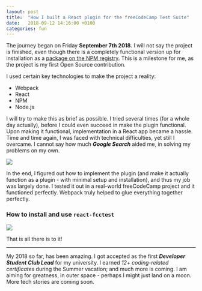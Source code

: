 ```yaml
---
layout: post
title:  "How I built a React plugin for the freeCodeCamp Test Suite"
date:   2018-09-12 14:16:00 +0100
categories: fun
---
```

The journey began on Friday **September 7th 2018**. I will not say the project is finished, even though there is a completely functional version up for installation as a [package on the NPM registry](https://www.npmjs.com/package/react-fcctest). This is a milestone for me, as the project is my first Open Source contribution.

I used certain key technologies to make the project a reality:
* Webpack
* React 
* NPM
* Node.js

I will try to make this as brief as possible. I tried several times (for a whole day actually), before I could even succeed in make the plugin functional. Upon making it functional, implementation in a React app became a hassle. Time and time again, I was faced with technical difficulties, yet still I overcame. I cannot say how much **_Google Search_** aided me, in solving my problems on my own.

<img src="http://res.cloudinary.com/poetrique/image/upload/v1536758965/allbuy-i-ng/gallery/1.gif" />

In the end, I figured out how to implement the plugin (and make it actually function as a plugin - with minimal setup and installation), and thus my job was largely done. I tested it out in a real-world freeCodeCamp project and it functioned perfectly. Webpack truly helped to glue everything together perfectly.

### How to install and use `react-fcctest`

<img src="http://res.cloudinary.com/poetrique/image/upload/c_scale,w_500/v1536759380/allbuy-i-ng/gallery/react-fcctest_HOWTOUSE.png" />

That is all there is to it!

* * *
My 2018 so far, has been amazing. I got accepted as the first **_Developer Student Club Lead_** for my university. I earned _12+ coding-related certificates_ during the Summer vacation; and much more is coming. I am aiming for greatness, in outer space - perhaps I might just land on a moon. More tech stories are coming soon.